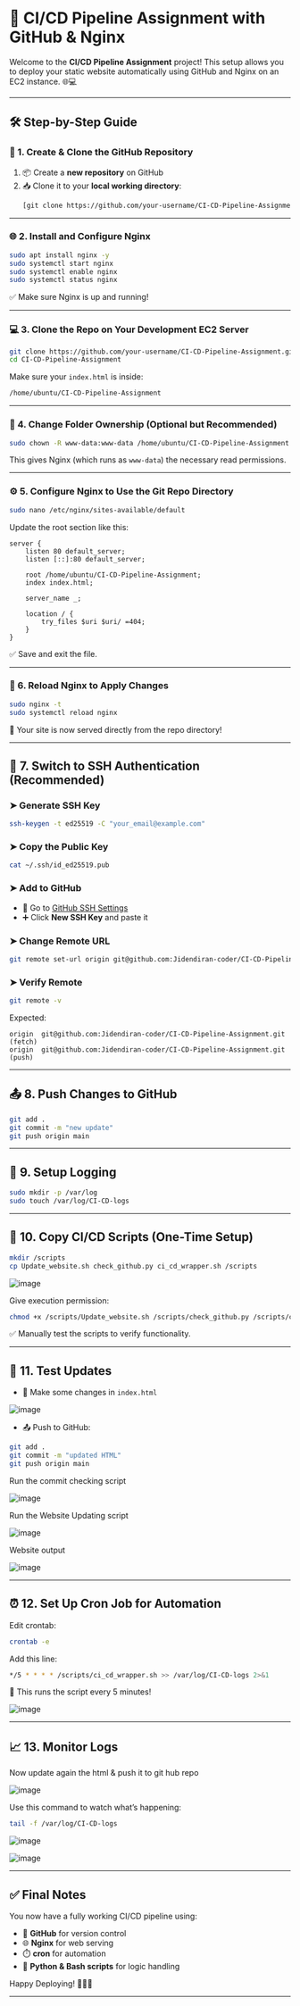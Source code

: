 # 🚀 CI/CD Pipeline Assignment with GitHub & Nginx

Welcome to the **CI/CD Pipeline Assignment** project! This setup allows you to deploy your static website automatically using GitHub and Nginx on an EC2 instance. 🌐💻

---

## 🛠️ Step-by-Step Guide

### 🔹 1. Create & Clone the GitHub Repository

1. 📦 Create a **new repository** on GitHub  
2. 📥 Clone it to your **local working directory**:
   ```bash
   [git clone https://github.com/your-username/CI-CD-Pipeline-Assignment.git](https://github.com/Jidendiran-coder/CI-CD-Pipeline-Assignment.git)
    ````

---

### 🌐 2. Install and Configure Nginx

```bash
sudo apt install nginx -y
sudo systemctl start nginx
sudo systemctl enable nginx
sudo systemctl status nginx
```

✅ Make sure Nginx is up and running!

---

### 💻 3. Clone the Repo on Your Development EC2 Server

```bash
git clone https://github.com/your-username/CI-CD-Pipeline-Assignment.git
cd CI-CD-Pipeline-Assignment
```

Make sure your `index.html` is inside:

```bash
/home/ubuntu/CI-CD-Pipeline-Assignment
```

---

### 🧾 4. Change Folder Ownership (Optional but Recommended)

```bash
sudo chown -R www-data:www-data /home/ubuntu/CI-CD-Pipeline-Assignment
```

This gives Nginx (which runs as `www-data`) the necessary read permissions.

---

### ⚙️ 5. Configure Nginx to Use the Git Repo Directory

```bash
sudo nano /etc/nginx/sites-available/default
```

Update the root section like this:

```nginx
server {
    listen 80 default_server;
    listen [::]:80 default_server;

    root /home/ubuntu/CI-CD-Pipeline-Assignment;
    index index.html;

    server_name _;

    location / {
        try_files $uri $uri/ =404;
    }
}
```

✅ Save and exit the file.

---

### 🔁 6. Reload Nginx to Apply Changes

```bash
sudo nginx -t
sudo systemctl reload nginx
```

🎉 Your site is now served directly from the repo directory!

---

## 🔐 7. Switch to SSH Authentication (Recommended)

### ➤ Generate SSH Key

```bash
ssh-keygen -t ed25519 -C "your_email@example.com"
```

### ➤ Copy the Public Key

```bash
cat ~/.ssh/id_ed25519.pub
```

### ➤ Add to GitHub

* 🔗 Go to [GitHub SSH Settings](https://github.com/settings/keys)
* ➕ Click **New SSH Key** and paste it

### ➤ Change Remote URL

```bash
git remote set-url origin git@github.com:Jidendiran-coder/CI-CD-Pipeline-Assignment.git
```

### ➤ Verify Remote

```bash
git remote -v
```

Expected:

```
origin  git@github.com:Jidendiran-coder/CI-CD-Pipeline-Assignment.git (fetch)
origin  git@github.com:Jidendiran-coder/CI-CD-Pipeline-Assignment.git (push)
```

---

## 📤 8. Push Changes to GitHub

```bash
git add .
git commit -m "new update"
git push origin main
```

---

## 📂 9. Setup Logging

```bash
sudo mkdir -p /var/log
sudo touch /var/log/CI-CD-logs
```

---

## 📜 10. Copy CI/CD Scripts (One-Time Setup)

```bash
mkdir /scripts
cp Update_website.sh check_github.py ci_cd_wrapper.sh /scripts
```
![image](https://github.com/user-attachments/assets/ac5907bf-cce4-48fb-989f-24e0ed945dd8)

Give execution permission:

```bash
chmod +x /scripts/Update_website.sh /scripts/check_github.py /scripts/ci_cd_wrapper.sh
```

✅ Manually test the scripts to verify functionality.

---

## 🧪 11. Test Updates

* 📝 Make some changes in `index.html`

![image](https://github.com/user-attachments/assets/ab0dde8d-8762-4674-a11f-b69f360fc6af)

* 📤 Push to GitHub:

```bash
git add .
git commit -m "updated HTML"
git push origin main
```
Run the commit checking script

![image](https://github.com/user-attachments/assets/943ac36b-ae22-46e6-891b-64b0874fb3a9)

Run the Website Updating script

![image](https://github.com/user-attachments/assets/a8354e3e-0e52-4ddd-b514-fed6322ba2c2)

Website output

![image](https://github.com/user-attachments/assets/648c7f3b-745d-453b-8a15-60d7653b2aa4)

---

## ⏰ 12. Set Up Cron Job for Automation

Edit crontab:

```bash
crontab -e
```

Add this line:

```bash
*/5 * * * * /scripts/ci_cd_wrapper.sh >> /var/log/CI-CD-logs 2>&1
```

📌 This runs the script every 5 minutes!

![image](https://github.com/user-attachments/assets/d40dba41-c20a-4e8b-9891-ee7674122bbf)

---

## 📈 13. Monitor Logs

Now update again the html & push it to git hub repo

![image](https://github.com/user-attachments/assets/641b6848-87b4-43dd-962f-a307f6d9c6bf)

Use this command to watch what’s happening:

```bash
tail -f /var/log/CI-CD-logs
```

![image](https://github.com/user-attachments/assets/fc807566-1d33-4346-9894-2b90068a269f)

![image](https://github.com/user-attachments/assets/dc8acc67-8740-4479-9471-bef92432b7e5)

---

## ✅ Final Notes

You now have a fully working CI/CD pipeline using:

* 🚀 **GitHub** for version control
* 🌐 **Nginx** for web serving
* ⏱️ **cron** for automation
* 🐍 **Python & Bash scripts** for logic handling

Happy Deploying! 🎊🧑‍💻

---

```
